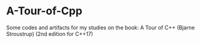 # A-Tour-of-Cpp
Some codes and artifacts for my studies on the book: A Tour of C++ (Bjarne Stroustrup) (2nd edition for C++17) 
